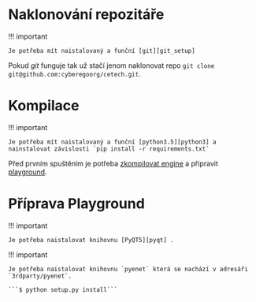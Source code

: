 # Naklonování repozitáře

!!! important

    Je potřeba mít naistalovaný a funční [git][git_setup]

Pokud *git* funguje tak už stačí jenom naklonovat repo `git clone git@github.com:cyberegoorg/cetech.git`.

# Kompilace

!!! important

    Je potřeba mít naistalovaný a funční [python3.5][python3] a nainstalovat závislosti `pip install -r requirements.txt`

Před prvním spuštěním je potřeba [zkompilovat engine][engine_build] a připravit [playground](#priprava-playground).

# Příprava Playground

!!! important

    Je potřeba naistalovat knihovnu [PyQT5][pyqt] .

!!! important

    Je potřeba naistalovat knihovnu `pyenet` která se nachází v adresáři `3rdparty/pyenet`.

    ```$ python setup.py install```


[pyqt]: https://riverbankcomputing.com/software/pyqt/download5
[playground]: playground/overview.md
[engine]: engine/overview.md
[git_setup]: https://help.github.com/articles/set-up-git/
[python3]: https://www.python.org/downloads/
[engine_build]: engine/build.md
